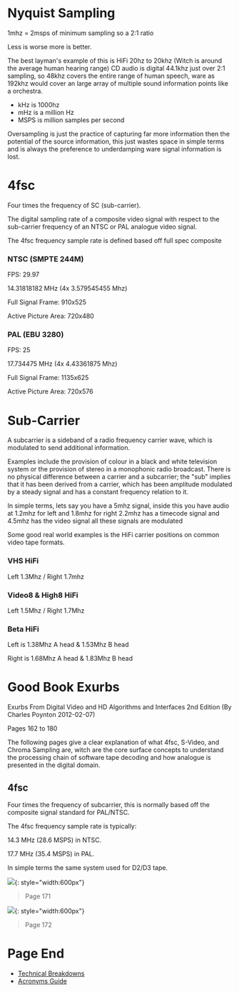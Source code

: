 # Nyquist Sampling


1mhz = 2msps of minimum sampling so a 2:1 ratio

Less is worse more is better. 

The best layman's example of this is HiFi 20hz to 20khz (Witch is around the average human hearing range) CD audio is digital 44.1khz just over 2:1 sampling, so 48khz covers the entire range of human speech, ware as 192khz would cover an large array of multiple sound information points like a orchestra.

* kHz is 1000hz
* mHz is a million Hz
* MSPS is million samples per second

Oversampling is just the practice of capturing far more information then the potential of the source information, this just wastes space in simple terms and is always the preference to underdamping ware signal information is lost. 


# 4fsc


Four times the frequency of SC (sub-carrier).

The digital sampling rate of a composite video signal with respect to the sub-carrier frequency of an NTSC or PAL analogue video signal.

The 4fsc frequency sample rate is defined based off full spec composite

### NTSC (SMPTE 244M)

FPS: 29.97

14.31818182 MHz (4x 3.579545455 Mhz)

Full Signal Frame: 910x525

Active Picture Area: 720x480

### PAL (EBU 3280)

FPS: 25

17.734475 MHz (4x 4.43361875 Mhz)

Full Signal Frame: 1135x625

Active Picture Area: 720x576


# Sub-Carrier


A subcarrier is a sideband of a radio frequency carrier wave, which is modulated to send additional information.

Examples include the provision of colour in a black and white television system or the provision of stereo in a monophonic radio broadcast. There is no physical difference between a carrier and a subcarrier; the "sub" implies that it has been derived from a carrier, which has been amplitude modulated by a steady signal and has a constant frequency relation to it.

In simple terms, lets say you have a 5mhz signal, inside this you have audio at 1.2mhz for left and 1.8mhz for right 2.2mhz has a timecode signal and 4.5mhz has the video signal all these signals are modulated

Some good real world examples is the HiFi carrier positions on common video tape formats. 


### VHS HiFi

Left 1.3Mhz / Right 1.7mhz

### Video8 & High8 HiFi

Left 1.5Mhz / Right 1.7Mhz

### Beta HiFi

Left is 1.38Mhz A head & 1.53Mhz B head

Right is 1.68Mhz A head & 1.83Mhz B head


# Good Book Exurbs


Exurbs From Digital Video and HD Algorithms and Interfaces 2nd Edition (By Charles Poynton 2012-02-07)

Pages 162 to 180

The following pages give a clear explanation of what 4fsc, S-Video, and Chroma Sampling are, witch are the core surface concepts to understand the processing chain of software tape decoding and how analogue is presented in the digital domain.


## 4fsc

Four times the frequency of subcarrier, this is normally based off the composite signal standard for PAL/NTSC.

The 4fsc frequency sample rate is typically:

14.3 MHz (28.6 MSPS) in NTSC.

17.7 MHz (35.4 MSPS) in PAL.

In simple terms the same system used for D2/D3 tape.


![](assets/docs/Book-Extracts/Poynton/Book-02/Page-171.png#FIXME){: style="width:600px"}

> Page 171


![](assets/docs/Book-Extracts/Poynton/Book-02/Page-172.png#FIXME){: style="width:600px"}

> Page 172



# Page End


- [Technical Breakdowns](Technical-Breakdowns.md)
- [Acronyms Guide](Acronyms-Guide.md)